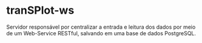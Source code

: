 tranSPlot-ws
============

Servidor responsável por centralizar a entrada e leitura dos dados por meio de um Web-Service RESTful, salvando em uma base de dados PostgreSQL.
